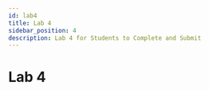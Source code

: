 ```yaml
---
id: lab4
title: Lab 4
sidebar_position: 4
description: Lab 4 for Students to Complete and Submit
---
```


# Lab 4
